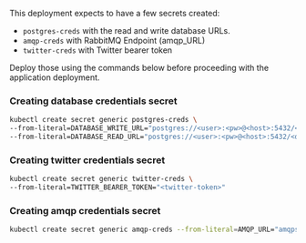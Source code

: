 
This deployment expects to have a few secrets created:
 - `postgres-creds` with the read and write database URLs.
 - `amqp-creds` with RabbitMQ Endpoint (amqp_URL)
 - `twitter-creds` with Twitter bearer token

Deploy those using the commands below before proceeding with the application deployment.

### Creating database credentials secret
```bash
kubectl create secret generic postgres-creds \
--from-literal=DATABASE_WRITE_URL="postgres://<user>:<pw>@<host>:5432/<db_name>" \
--from-literal=DATABASE_READ_URL="postgres://<user>:<pw>@<host>:5432/<db_name>" \
```

### Creating twitter credentials secret
```bash
kubectl create secret generic twitter-creds \
--from-literal=TWITTER_BEARER_TOKEN="<twitter-token>"
```

### Creating amqp credentials secret
```bash
kubectl create secret generic amqp-creds --from-literal=AMQP_URL="amqps://<user>:<pw>@<host>:<port>/<vhost>"
```
